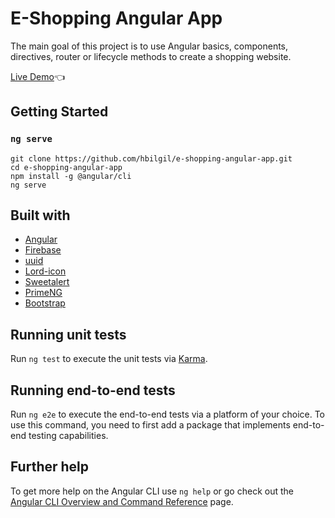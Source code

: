 # E-Shopping Angular App

The main goal of this project is to use Angular basics, components, directives, router or lifecycle methods to create a shopping website.

[Live Demo](https://hbilgil.github.io/e-shopping-angular-app/):point_left:

## Getting Started
### `ng serve`

```
git clone https://github.com/hbilgil/e-shopping-angular-app.git
cd e-shopping-angular-app
npm install -g @angular/cli
ng serve
```

## Built with
- [Angular](https://angular.io/)
- [Firebase](https://firebase.google.com/)
- [uuid](https://www.npmjs.com/package/uuid)
- [Lord-icon](https://lordicon.com/)
- [Sweetalert](https://sweetalert2.github.io/)
- [PrimeNG](https://www.primefaces.org/)
- [Bootstrap](https://getbootstrap.com)

## Running unit tests

Run `ng test` to execute the unit tests via [Karma](https://karma-runner.github.io).

## Running end-to-end tests

Run `ng e2e` to execute the end-to-end tests via a platform of your choice. To use this command, you need to first add a package that implements end-to-end testing capabilities.

## Further help

To get more help on the Angular CLI use `ng help` or go check out the [Angular CLI Overview and Command Reference](https://angular.io/cli) page.